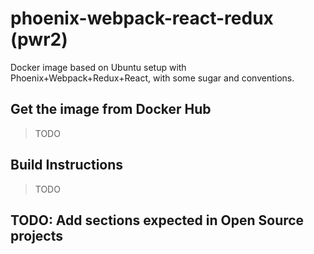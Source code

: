 # phoenix-webpack-react-redux (pwr2)

Docker image based on Ubuntu setup with Phoenix+Webpack+Redux+React, with some sugar and conventions.

## Get the image from Docker Hub
> TODO

## Build Instructions
> TODO

## TODO: Add sections expected in Open Source projects
